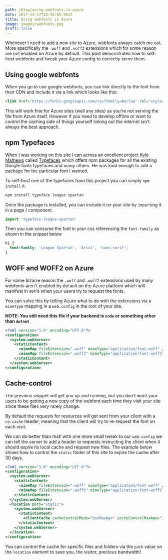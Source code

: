 ```yaml
---
path: /blog/using-webfonts-in-azure
date: 2017-12-17T18:56:55.962Z
title: Using webfonts in Azure
image: images/webfonts.png
draft: false
---
```


Whenever I need to add a new site to Azure, webfonts always catch me out. More specifically the `.woff` and `.woff2` extensions which for some reason are not enabled on Azure by default. This post demonstrates how to self-host webfonts and tweak your Azure config to correctly serve them.

## Using google webfonts

When you go to use google webfonts, you can link directly to the font from their CDN and include it via a link which looks like this:

```html
<link href="https://fonts.googleapis.com/css?family=Barlow" rel="stylesheet" />
```

This will work fine for Azure sites (well any sites) as you're not serving the file from Azure itself. However if you need to develop offline or want to control the caching side of things yourself linking out the internet isn't always the best approach.

## npm Typefaces

When I was working on this site I can across an excellent project [Kyle Mathews](https://twitter.com/kylemathews) called [Typefaces](https://github.com/KyleAMathews/typefaces) which offers npm packages for all the existing Google fonts typefaces and many others. He was kind enough to add a package for the particular font I wanted.

To self-host one of the typefaces from this project you can simply `npm install` it.

```javascript
npm install typeface-league-spartan
```

Once the package is installed, you can include it on your site by `import`ing it in a page / component.

```javascript
import 'typeface-league-spartan'
```

Then you can consume the font in your css referencing the `font-family` as shown in the snippet below

```css
h1 {
  font-family: 'League Spartan', 'Arial', 'sans-serif';
}
```

## WOFF and WOFF2 on Azure

For some bizarre reason the `.woff` and `.woff2` extensions used by many webfonts aren't enabled by default on the Azure platform which will manifest in `404`'s when your users try to request the fonts.

You can solve this by telling Azure what to do with the extensions via a `mimeType` mapping in a `web.config` in the root of your site.

**NOTE: You still need this file if your backend is `node` or something other than `dotnet`**

```xml
<?xml version="1.0" encoding="UTF-8"?>
<configuration>
  <system.webServer>
    <staticContent>
      <mimeMap fileExtension=".woff" mimeType="application/font-woff" />
      <mimeMap fileExtension=".woff2" mimeType="application/font-woff2" />
    </staticContent>
  </system.webServer>
</configuration>
```

## Cache-control

The previous snippet will get you up and running, but you don't want your users to be getting a new copy of the webfont each time they visit your site since these files very rarely change.

By default the requests for resources will get sent from your client with a `no-cache` header, meaning that the client will try to re-request the font on each visit.

We can do better than that! with one more small tweak to our `web.config` we can tell the server to add a header to requests instructing the client when it should expire its local cache and request new files. The example below shows how to control the `static` folder of this site to expire the cache after 30 days.

```xml
<?xml version="1.0" encoding="UTF-8"?>
<configuration>
  <system.webServer>
    <staticContent>
      <mimeMap fileExtension=".woff" mimeType="application/font-woff" />
      <mimeMap fileExtension=".woff2" mimeType="application/font-woff2" />
    </staticContent>
  </system.webServer>
  <location path="static">
    <system.webServer>
      <staticContent>
        <clientCache cacheControlMode="UseMaxAge" cacheControlMaxAge="30.00:00:00" />
      </staticContent>
    </system.webServer>
  </location>
</configuration>
```

You can control the cache for specific files and folders via the `path` value on the `location` element to save you, the visitor, precious bandwidth!
